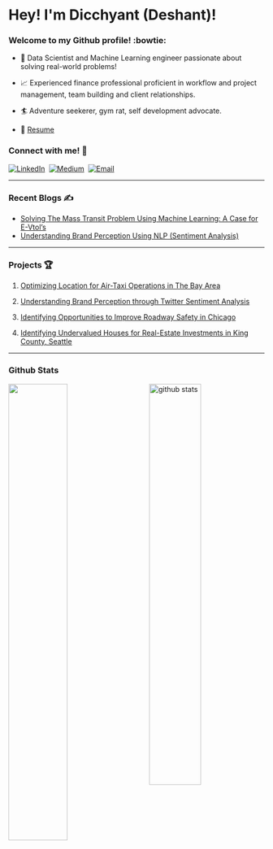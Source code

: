 # Hey! I'm Dicchyant (Deshant)! 

### Welcome to my Github profile! :bowtie:

- 🔎 Data Scientist and Machine Learning engineer passionate about solving real-world problems!

- 📈 Experienced finance professional proficient in workflow and project management, team building and client relationships.

- 🏄 Adventure seekerer, gym rat, self development advocate.

- 📝 [Resume](https://docs.google.com/document/d/1vPf6-qSd6iuwGkIB1cFXM20q8ge0rXsSGTYJXPXss0Q/edit?usp=sharing)

### Connect with me! 🙂

[![LinkedIn](https://github.com/dicchyantgurung/Air-Taxi-Logistics/blob/main/Images/linkedin.png)](https://www.linkedin.com/in/dicchyantgurung/)&nbsp; [![Medium](https://github.com/dicchyantgurung/Air-Taxi-Logistics/blob/main/Images/medium1.png)](https://medium.com/@dicchyantgurung)&nbsp; [![Email](https://github.com/dicchyantgurung/Air-Taxi-Logistics/blob/main/Images/gmail.png)](mailto:dicchyant.gurung@gmail.com)

--------------------------------------------------------
### Recent Blogs ✍️

- [Solving The Mass Transit Problem Using Machine Learning: A Case for E-Vtol’s](https://medium.com/@dicchyantgurung/solving-the-mass-transit-problem-using-machine-learning-a-case-for-e-vtols-5e65903c867)
- [Understanding Brand Perception Using NLP (Sentiment Analysis)](https://medium.com/@dicchyantgurung/understanding-brand-perception-using-nlp-sentiment-analysis-ff557e09e1a6)

---------------------------------------------------------
### Projects 🏆

1. [Optimizing Location for Air-Taxi Operations in The Bay Area](https://github.com/dicchyantgurung/Air-Taxi-Logistics)

2. [Understanding Brand Perception through Twitter Sentiment Analysis](https://github.com/dicchyantgurung/Tweet-sentiment-analysis-using-NLP-for-Google-and-Apple)

3. [Identifying Opportunities to Improve Roadway Safety in Chicago](https://github.com/dicchyantgurung/Classification-of-car-crashes-in-Chicago-using-XGBoost)

4. [Identifying Undervalued Houses for Real-Estate Investments in King County, Seattle](https://github.com/dicchyantgurung/Identifying-undervalued-vs-overvalued-houses-in-King-County-Seattle)

---------------------------------------------------------
### Github Stats

<img src="https://github-readme-stats.vercel.app/api?username=dicchyantgurung&show_icons=true&theme=gotham" alt="github stats" width="45%" align="right"/>

<img src="https://github-readme-streak-stats.herokuapp.com/?user=dicchyantgurung&theme=dark" width="48%" >



